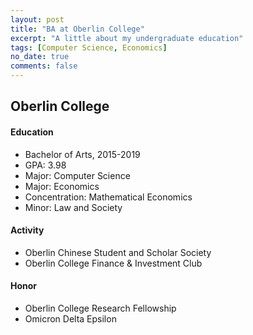 ```yaml
---
layout: post
title: "BA at Oberlin College"
excerpt: "A little about my undergraduate education"
tags: [Computer Science, Economics]
no_date: true
comments: false
---
```


## Oberlin College

#### Education
- Bachelor of Arts, 2015-2019
- GPA: 3.98
- Major: Computer Science
- Major: Economics
- Concentration: Mathematical Economics
- Minor: Law and Society

#### Activity
- Oberlin Chinese Student and Scholar Society
- Oberlin College Finance & Investment Club

#### Honor
- Oberlin College Research Fellowship
- Omicron Delta Epsilon